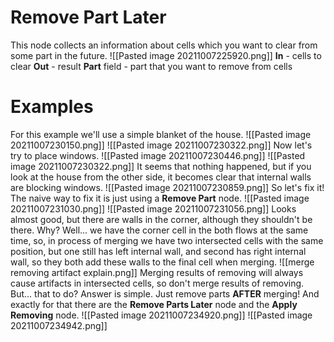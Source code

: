 # Remove Part Later
This node collects an information about cells which you want to clear from some part in the future.
![[Pasted image 20211007225920.png]]
**In** - cells to clear
**Out** - result
**Part** field - part that you want to remove from cells

# Examples
For this example we'll use a simple blanket of the house.
![[Pasted image 20211007230150.png]]
![[Pasted image 20211007230322.png]]
Now let's try to place windows.
![[Pasted image 20211007230446.png]]
![[Pasted image 20211007230322.png]]
It seems that nothing happened, but if you look at the house from the other side, it becomes clear that internal walls are blocking windows.
![[Pasted image 20211007230859.png]]
So let's fix it!
The naive way to fix it is just using a **Remove Part** node. 
![[Pasted image 20211007231030.png]]
![[Pasted image 20211007231056.png]]
Looks almost good, but there are walls in the corner, although they shouldn't be there.
Why?
Well... we have the corner cell in the both flows at the same time, so, in process of merging we have two intersected cells with the same position, but one still has left internal wall, and second has right internal wall, so they both add these walls to the final cell when merging.
![[merge removing artifact explain.png]]
Merging results of removing will always cause artifacts in intersected cells, so don't merge results of removing. 
But... that to do?
Answer is simple.
Just remove parts **AFTER** merging!
And exactly for that there are the **Remove Parts Later** node and the **Apply Removing** node.
![[Pasted image 20211007234920.png]]
![[Pasted image 20211007234942.png]]
